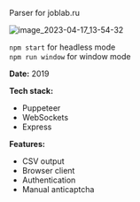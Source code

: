 Parser for joblab.ru

![image_2023-04-17_13-54-32](https://user-images.githubusercontent.com/8928626/232464982-c1eef91d-507d-4a78-b2af-6274c69c8829.png)

`npm start` for headless mode<br>
`npm run window` for window mode

**Date:** 2019

**Tech stack:**<br>
- Puppeteer
- WebSockets
- Express

**Features:**<br>
- CSV output
- Browser client
- Authentication
- Manual anticaptcha